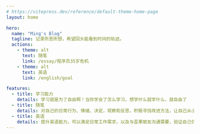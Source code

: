 ```yaml
---
# https://vitepress.dev/reference/default-theme-home-page
layout: home

hero:
  name: "Ming's Blog"
  tagline: 记录所思所想，希望回头能看到时间的轨迹。
  actions:
    - theme: alt
      text: 随笔
      link: /essay/程序员35岁危机
    - theme: alt
      text: 英语
      link: /english/goal

features:
  - title: 学习能力
    details: 学习就是为了自由啊！当你学会了怎么学习，想学什么就学什么，就自由了
  - title: 随笔
    details: 对自己的日常行为、情绪、决定，观察和反思，积极寻找改进方法，让自己从小事上一点一点改变。
  - title: 英语
    details: 提升英语能力，可以满足日常工作需求，以及与歪果朋友沟通需要，验证自己仍具有持续学习的能力
---
```

